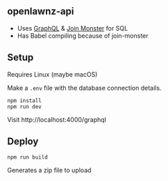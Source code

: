 ## openlawnz-api

* Uses [GraphQL](http://graphql.org/) & [Join Monster](https://github.com/stems/join-monster) for SQL
* Has Babel compiling because of join-monster

## Setup

Requires Linux (maybe macOS)

Make a ```.env``` file with the database connection details.

	npm install
	npm run dev

Visit http://localhost:4000/graphql

## Deploy

	npm run build
	
Generates a zip file to upload
